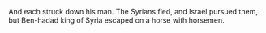 And each struck down his man. The Syrians fled, and Israel pursued them, but Ben-hadad king of Syria escaped on a horse with horsemen.
